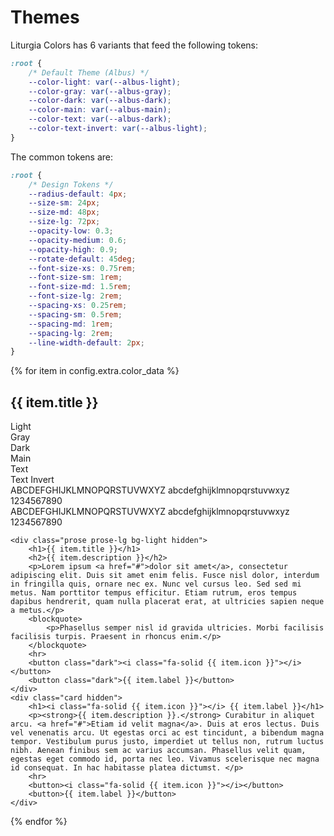 <link rel="stylesheet" href="https://cdnjs.cloudflare.com/ajax/libs/font-awesome/6.5.1/css/all.min.css">

# Themes

Liturgia Colors has 6 variants that feed the following tokens:

```css
:root {
    /* Default Theme (Albus) */
    --color-light: var(--albus-light);
    --color-gray: var(--albus-gray);
    --color-dark: var(--albus-dark);
    --color-main: var(--albus-main);
    --color-text: var(--albus-dark);
    --color-text-invert: var(--albus-light);
}
```

The common tokens are:

```css
:root {
    /* Design Tokens */
    --radius-default: 4px;
    --size-sm: 24px;
    --size-md: 48px;
    --size-lg: 72px;
    --opacity-low: 0.3;
    --opacity-medium: 0.6;
    --opacity-high: 0.9;
    --rotate-default: 45deg;
    --font-size-xs: 0.75rem;
    --font-size-sm: 1rem;
    --font-size-md: 1.5rem;
    --font-size-lg: 2rem;
    --spacing-xs: 0.25rem;
    --spacing-sm: 0.5rem;
    --spacing-md: 1rem;
    --spacing-lg: 2rem;
    --line-width-default: 2px;
}
```

{% for item in config.extra.color_data %}
<section class="liturgia-mode {{ item.css_class }}">
  <div class="demo-container">
<h1>{{ item.title }}</h1>
<div class="colors">
    <div class="color color-light"><span>Light</span></div>
    <div class="color color-gray"><span>Gray</span></div>
    <div class="color color-dark"><span>Dark</span></div>
    <div class="color color-main"><span>Main</span></div>
    <div class="color color-text"><span>Text</span></div>
    <div class="color color-text-invert"><span>Text Invert</span></div>
</div>
    <div class="texts">
<div class="text bg-light">ABCDEFGHIJKLMNOPQRSTUVWXYZ abcdefghijklmnopqrstuvwxyz 1234567890</div>
    <div class="text bg-dark">ABCDEFGHIJKLMNOPQRSTUVWXYZ abcdefghijklmnopqrstuvwxyz 1234567890</div>
</div>

    <div class="prose prose-lg bg-light hidden">
        <h1>{{ item.title }}</h1>
        <h2>{{ item.description }}</h2>
        <p>Lorem ipsum <a href="#">dolor sit amet</a>, consectetur adipiscing elit. Duis sit amet enim felis. Fusce nisl dolor, interdum in fringilla quis, ornare nec ex. Nunc vel cursus leo. Sed sed mi metus. Nam porttitor tempus efficitur. Etiam rutrum, eros tempus dapibus hendrerit, quam nulla placerat erat, at ultricies sapien neque a metus.</p>
        <blockquote>
            <p>Phasellus semper nisl id gravida ultricies. Morbi facilisis facilisis turpis. Praesent in rhoncus enim.</p>
        </blockquote>
        <hr>
        <button class="dark"><i class="fa-solid {{ item.icon }}"></i></button>
        <button class="dark">{{ item.label }}</button>
    </div>
    <div class="card hidden">
        <h1><i class="fa-solid {{ item.icon }}"></i> {{ item.label }}</h1>
        <p><strong>{{ item.description }}.</strong> Curabitur in aliquet arcu. <a href="#">Etiam id velit magna</a>. Duis at eros lectus. Duis vel venenatis arcu. Ut egestas orci ac est tincidunt, a bibendum magna tempor. Vestibulum purus justo, imperdiet ut tellus non, rutrum luctus nibh. Aenean finibus sem ac varius accumsan. Phasellus velit quam, egestas eget commodo id, porta nec leo. Vivamus scelerisque nec magna id consequat. In hac habitasse platea dictumst. </p>
        <hr>
        <button><i class="fa-solid {{ item.icon }}"></i></button>
        <button>{{ item.label }}</button>
    </div>
  </div>
</section>
{% endfor %}
